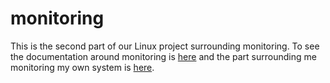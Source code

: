 # monitoring
This is the second part of our Linux project surrounding monitoring.
To see the documentation around monitoring is [here](./Part%201%20Monitoring_.pdf) and the part surrounding me monitoring my own system is [here](./Part%202%20Monitoring%20Own%20System_.pdf).